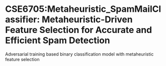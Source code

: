 # CSE6705:Metaheuristic_SpamMailClassifier: Metaheuristic-Driven Feature Selection for Accurate and Efficient Spam Detection
 Adversarial training based binary classification model with metaheuristic feature selection
